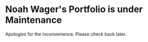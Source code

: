 # Noah Wager's Portfolio is under Maintenance

Apologies for the inconvenience. Please check back later.